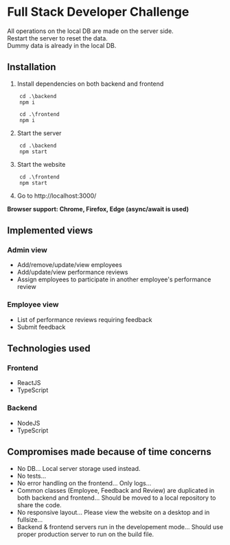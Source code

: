 # Full Stack Developer Challenge

All operations on the local DB are made on the server side.\
Restart the server to reset the data.\
Dummy data is already in the local DB.

## Installation
1. Install dependencies on both backend and frontend
```
    cd .\backend
    npm i

    cd .\frontend
    npm i
```
2. Start the server
```
    cd .\backend
    npm start
```
3. Start the website
```
    cd .\frontend
    npm start
```
4. Go to http://localhost:3000/
   
**Browser support: Chrome, Firefox, Edge (async/await is used)**


## Implemented views
### Admin view
* Add/remove/update/view employees
* Add/update/view performance reviews
* Assign employees to participate in another employee's performance review

### Employee view
* List of performance reviews requiring feedback
* Submit feedback

## Technologies used
### Frontend
- ReactJS
- TypeScript

### Backend
- NodeJS
- TypeScript

## Compromises made because of time concerns
- No DB... Local server storage used instead.
- No tests...
- No error handling on the frontend... Only logs...
- Common classes (Employee, Feedback and Review) are duplicated in both backend and frontend... Should be moved to a local repository to share the code.
- No responsive layout... Please view the website on a desktop and in fullsize...
- Backend & frontend servers run in the developement mode... Should use proper production server to run on the build file.


